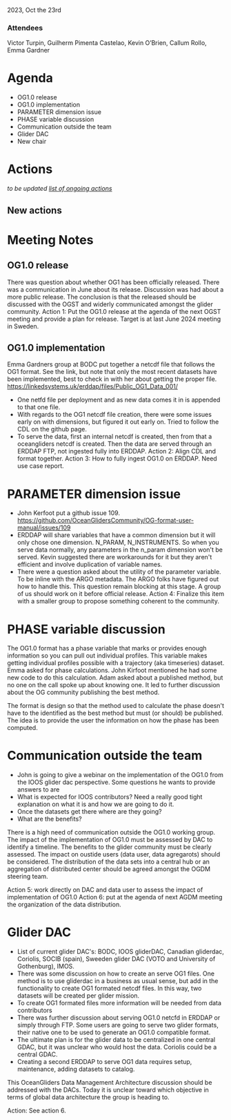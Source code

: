 2023, Oct the 23rd

### Attendees
Victor Turpin, Guilherm Pimenta Castelao, Kevin O’Brien, Callum Rollo, Emma Gardner

# Agenda
* OG1.0 release
* OG1.0 implementation
* PARAMETER dimension issue
* PHASE variable discussion
* Communication outside the team
* Glider DAC
* New chair

# Actions
*to be updated* *[list of ongoing actions](https://docs.google.com/document/d/1WJ5Q_oTLTUjmutnGOoJUVJ1HLmN7jrI_iQ2VkMK2ipU/edit?usp=sharing)*

## New actions


# Meeting Notes
## OG1.0 release
There was question about whether OG1 has been officially released. There was a communication in June about its release. Discussion was had about a more public release.
The conclusion is that the released should be discussed with the OGST and widerly communicated amongst the glider community.
Action 1: Put the OG1.0 release at the agenda of the next OGST meeting and provide a plan for release. Target is at last June 2024 meeting in Sweden.

## OG1.0 implementation
Emma Gardners group at BODC put together a netcdf file that follows the OG1 format. See the link, but note that only the most recent datasets have been implemented, best to check in with her about getting the proper file. https://linkedsystems.uk/erddap/files/Public_OG1_Data_001/
* One netfd file per deployment and as new data comes it in is appended to that one file.
* With regards to the OG1 netcdf file creation, there were some issues early on with dimensions, but figured it out early on. Tried to follow the CDL on the github page.
* To serve the data, first an internal netcdf is created, then from that a oceangliders netcdf is created. Then the data are served through an ERDDAP FTP, not ingested fully into ERDDAP.
Action 2: Align CDL and format together.
Action 3: How to fully ingest OG1.0 on ERDDAP. Need use case report.

# PARAMETER dimension issue
* John Kerfoot put a github issue 109. https://github.com/OceanGlidersCommunity/OG-format-user-manual/issues/109
* ERDDAP will share variables that have a common dimension but it will only chose one dimension. N_PARAM, N_INSTRUMENTS. So when you serve data normally, any parameters in the n_param dimension won't be served.  Kevin suggested there are workarounds for it but they aren't efficient and involve duplication of variable names. 
* There were a question asked about the utility of the parameter variable. To be inline with the ARGO metadata. The ARGO folks have figured out how to handle this.
This question remain blocking at this stage. A group of us should work on it before official release.
Action 4: Finalize this item with a smaller group to propose something coherent to the community.

# PHASE variable discussion
The OG1.0 format has a phase variable that marks or provides enough information so you can pull out individual profiles. This variable makes getting individual profiles possible with a trajectory (aka timeseries) dataset. Emma asked for phase calculations. John Kirfoot mentioned he had some new code to do this calculation. Adam asked about a published method, but no one on the call spoke up about knowing one. It led to further discussion about the OG community publishing the best method.

The format is design so that the method used to calculate the phase doesn't have to the identified as the best method but must (or should) be published. The idea is to provide the user the information on how the phase has been computed.

# Communication outside the team
-	John is going to give a webinar on the implementation of the OG1.0 from the IOOS glider dac perspective. Some questions he wants to provide answers to are 
-	What is expected for IOOS contributors? Need a really good tight explanation on what it is and how we are going to do it.
-	Once the datasets get there where are they going?
-	What are the benefits?

There is a high need of communication outside the OG1.0 working group.
The impact of the implementation of OG1.0 must be assessed by DAC to identify a timeline.
The benefits to the glider community must be clearly assessed.
The impact on oustide users (data user, data agregarots) should be considered.
The distribution of the data sets into a central hub or an aggregation of distributed center should be agreed amongst the OGDM steering team.

Action 5: work directly on DAC and data user to assess the impact of implementation of OG1.0
Action 6: put at the agenda of next AGDM meeting the organization of the data distribution.

# Glider DAC
-	List of current glider DAC's: BODC, IOOS gliderDAC, Canadian gliderdac, Coriolis, SOCIB (spain), Sweeden glider DAC (VOTO and University of Gothenburg), IMOS.
-	There was some discussion on how to create an serve OG1 files. One method is to use gliderdac in a business as usual sense, but add in the functionality to create OG1 formated netcdf files. In this way, two datasets will be created per glider mission.
-	To create OG1 formated files more information will be needed from data contributors
-	There was further discussion about serving OG1.0 netcfd in ERDDAP or simply through FTP. Some users are going to serve two glider formats, their native one to be used to generate an OG1.0 compatible format.
-	The ultimate plan is for the glider data to be centralized in one central GDAC, but it was unclear who would host the data. Coriolis could be a central GDAC.
-	Creating a second ERDDAP to serve OG1 data requires setup, maintenance, adding datasets to catalog.

This OceanGliders Data Management Architecture discussion should be addressed with the DACs. Today it is unclear toward which objective in terms of global data architecture the group is heading to.

Action: See action 6.



